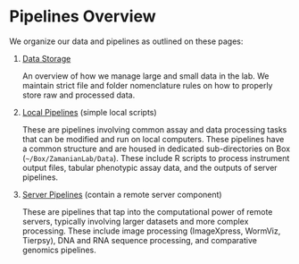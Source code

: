# Pipelines Overview

We organize our data and pipelines as outlined on these pages:

1. [Data Storage](pipelines_storage.md)

    An overview of how we manage large and small data in the lab. We maintain strict file and folder nomenclature rules on how to properly store raw and processed data.

2. [Local Pipelines](pipelines_local.md) (simple local scripts)

    These are pipelines involving common assay and data processing tasks that can be modified and run on local computers. These pipelines have a common structure and are housed in dedicated sub-directories on Box (``~/Box/ZamanianLab/Data``). These include R scripts to process instrument output files, tabular phenotypic assay data, and the outputs of server pipelines.

3. [Server Pipelines](pipelines_server.md) (contain a remote server component)

    These are pipelines that tap into the computational power of remote servers, typically involving larger datasets and more complex processing. These include image processing (ImageXpress, WormViz, Tierpsy), DNA and RNA sequence processing, and comparative genomics pipelines.
